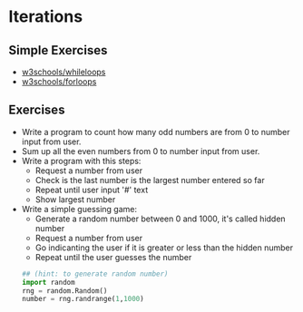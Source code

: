# Iterations

## Simple Exercises

* [w3schools/whileloops](https://www.w3schools.com/python/exercise.asp?filename=exercise_while_loops1)
* [w3schools/forloops](https://www.w3schools.com/python/exercise.asp?filename=exercise_for_loops1)

## Exercises

* Write a program to count how many odd numbers are from 0 to number input from user.
* Sum up all the even numbers from 0 to number input from user.
* Write a program with this steps:
  * Request a number from user
  * Check is the last number is the largest number entered so far
  * Repeat until user input '#' text
  * Show largest number
* Write a simple guessing game:
  * Generate a random number between 0 and 1000, it's called hidden number
  * Request a number from user
  * Go indicanting the user if it is greater or less than the hidden number
  * Repeat until the user guesses the number
   ```python
   ## (hint: to generate random number)
   import random
   rng = random.Random()
   number = rng.randrange(1,1000)
   ```
  
